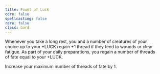 ```yaml
---
title: Fount of Luck
core: false
spellcasting: false
rare: false
class: bard
---
```

Whenever you take a long rest, you and a number of creatures of your choice up to your +LUCK regain +1 thread if they tend to wounds or clear fatigue. As part of your daily preparations, you regain a number of threads of fate equal to your +LUCK.

Increase your maximum number of threads of fate by 1.
